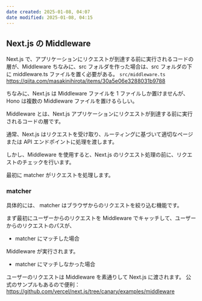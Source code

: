 ```yaml
---
date created: 2025-01-08, 04:07
date modified: 2025-01-08, 04:15
---
```


## Next.js の Middleware

Next.js で、アプリケーションにリクエストが到達する前に実行されるコードの層が、Middleware ちなみに、src フォルダを作った場合は、src フォルダの下に middleware.ts ファイルを置く必要がある。 `src/middleware.ts`
https://qiita.com/masakinihirota/items/30a5e06e3288031b9788

ちなみに、Next.js は Middleware ファイルを 1 ファイルしか置けませんが、Hono は複数の Middleware ファイルを置けるらしい。

Middleware とは、Next.js アプリケーションにリクエストが到達する前に実行されるコードの層です。

通常、Next.js はリクエストを受け取り、ルーティングに基づいて適切なページまたは API エンドポイントに処理を渡します。

しかし、Middleware を使用すると、Next.js のリクエスト処理の前に、リクエストのチェックを行います。

最初に matcher がリクエストを処理します。

### matcher

具体的には、
matcher はブラウザからのリクエストを絞り込む機能です。

まず最初にユーザーからのリクエストを Middleware でキャッチして、ユーザーからのリクエストのパスが、

- matcher にマッチした場合

Middleware が実行されます。

- matcher にマッチしなかった場合

ユーザーのリクエストは Middleware を素通りして Next.js に渡されます。
公式のサンプルもあるので便利：
https://github.com/vercel/next.js/tree/canary/examples/middleware
